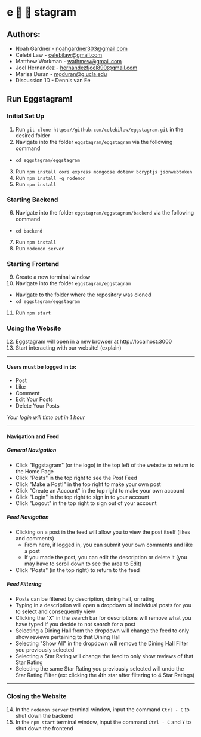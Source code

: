 # e :egg: :egg: stagram

## Authors:
* Noah Gardner - noahgardner303@gmail.com
* Celebi Law - celebilaw@gmail.com
* Matthew Workman - wathmew@gmail.com 
* Joel Hernandez - hernandezfjoel890@gmail.com
* Marisa Duran - mgduran@g.ucla.edu
* Discussion 1D - Dennis van Ee

## Run Eggstagram!
### Initial Set Up
1. Run `git clone https://github.com/celebilaw/eggstagram.git` in the desired folder
2. Navigate into the folder `eggstagram/eggstagram` via the following command
- `cd eggstagram/eggstagram`
3. Run `npm install cors express mongoose dotenv bcryptjs jsonwebtoken`
4. Run `npm install -g nodemon`
5. Run `npm install`
### Starting Backend
6. Navigate into the folder `eggstagram/eggstagram/backend` via the following command
* `cd backend`
7. Run `npm install`
8. Run `nodemon server`
### Starting Frontend
9. Create a new terminal window
10. Navigate into the folder `eggstagram/eggstagram`
* Navigate to the folder where the repository was cloned
* `cd eggstagram/eggstagram`
11. Run `npm start`
### Using the Website
12. Eggstagram will open in a new browser at http://localhost:3000
13. Start interacting with our website! (explain)
-----
#### Users must be logged in to:
* Post
* Like
* Comment
* Edit Your Posts
* Delete Your Posts 

*Your login will time out in 1 hour*

-----
#### Navigation and Feed
##### General Navigation
* Click "Eggstagram" (or the logo) in the top left of the website to return to the Home Page
* Click "Posts" in the top right to see the Post Feed
* Click "Make a Post!" in the top right to make your own post
* Click "Create an Account" in the top right to make your own account
* Click "Login" in the top right to sign in to your account
* Click "Logout" in the top right to sign out of your account  
##### Feed Navigation
* Clicking on a post in the feed will allow you to view the post itself (likes and comments)
  * From here, if logged in, you can submit your own comments and like a post
  * If you made the post, you can edit the description or delete it (you may have to scroll down to see the area to Edit)
* Click "Posts" (in the top right) to return to the feed
##### Feed Filtering
* Posts can be filtered by description, dining hall, or rating
* Typing in a description will open a dropdown of individual posts for you to select and consequently view
* Clicking the "X" in the search bar for descriptions will remove what you have typed if you decide to not search for a post
* Selecting a Dining Hall from the dropdown will change the feed to only show reviews pertaining to that Dining Hall
* Selecting "Show All" in the dropdown will remove the Dining Hall Filter you previously selected
* Selecting a Star Rating will change the feed to only show reviews of that Star Rating
* Selecting the same Star Rating you previously selected will undo the Star Rating Filter (ex: clicking the 4th star after filtering to 4 Star Ratings)
-----

### Closing the Website
14. In the `nodemon server` terminal window, input the command `Ctrl - C` to shut down the backend 
15. In the `npm start` terminal window, input the command `Ctrl - C` and `Y` to shut down the frontend
